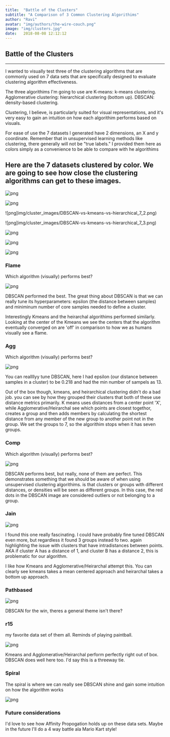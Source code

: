 ```yaml
---
title:  "Battle of the Clusters"
subtitle: "A Comparison of 3 Common Clustering Algorithims"
author: "Ravi"
avatar: "img/authors/the-wire-couch.png"
image: "img/clusters.jpg"
date:   2018-08-08 12:12:12
---
```



## Battle of the Clusters
---

I wanted to visually test three of the clustering algorithms that are commonly used on 7 data sets that are specifically designed to evaluate clustering algorithm effectiveness.

The three algorithims I'm going to use are 
K-means: k-means clustering.
Agglomerative clustering: hierarchical clustering (bottom up).
DBSCAN: density-based clustering.

Clustering, I believe, is particularly suited for visual representations, and it's very easy to gain an intuition on how each algorithim performs based on visuals.


For ease of use the 7 datasets I generated have 2 dimensions, an X and y coordinate. Remember that in unsupervised learning methods like clustering, there generally will not be "true labels."  I provided them here as colors simply as a convenience to be able to compare with he algorithims 



## Here are the 7 datasets clustered by color. We are going to see how close the clustering algorithms can get to these images.



![png](img/cluster_images/DBSCAN-vs-kmeans-vs-hierarchical_7_0.png)



![png](img/cluster_images/DBSCAN-vs-kmeans-vs-hierarchical_7_1.png)



![png]img/cluster_images/DBSCAN-vs-kmeans-vs-hierarchical_7_2.png)



![png]img/cluster_images/DBSCAN-vs-kmeans-vs-hierarchical_7_3.png)



![png](img/cluster_images/DBSCAN-vs-kmeans-vs-hierarchical_7_4.png)



![png](img/cluster_images/DBSCAN-vs-kmeans-vs-hierarchical_7_5.png)



![png](img/cluster_images/DBSCAN-vs-kmeans-vs-hierarchical_7_6.png)




### Flame

Which algorithm (visually) performs best?

![png](img/cluster_images/DBSCAN-vs-kmeans-vs-hierarchical_14_0.png)

DBSCAN performed the best. The great thing about DBSCAN is that we can really tune its hyperparameters: epsilon (the distance between samples) and miniminum number of core samples needed to define a cluster.

Interestingly Kmeans and the heirarchal algorithims performed similarly. Looking at the center of the Kmeans we see the centers that the algorithm eventually converged on are 'off' in comparison to how we as humans visually see a flame.

### Agg

Which algorithm (visually) performs best?


![png](img/cluster_images/DBSCAN-vs-kmeans-vs-hierarchical_16_0.png)

You can reallllyy tune DBSCAN, here I had epsilon (our distance between samples in a cluster) to be 0.218 and had the min number of sampels as 13.

Out of the box though, kmeans, and heirarchical clustering didn't do a bad job. you can see by how they grouped their clusters that both of these use distance metrics primarily. K means uses distances from a center point 'X', while Agglomerative/Heirarchal see which points are closest togethor, creates a group and then adds members by calculating the shortest distance from any member of the new group to another point not in the group. We set the groups to 7, so the algorithim stops when it has seven groups.


### Comp

Which algorithm (visually) performs best?

![png](img/cluster_images/DBSCAN-vs-kmeans-vs-hierarchical_18_0.png)

DBSCAN performs best, but really, none of them are perfect. This demonstrates something that we should be aware of when using unsupervised clustering algorithims. is that clusters or groups with different distances, or densities will be seen as different groups. In this case, the red dots in the DBSCAN image are considered outliers or not belonging to a group.

### Jain


![png](img/cluster_images/DBSCAN-vs-kmeans-vs-hierarchical_20_0.png)

I found this one really fascinating. I could have probably fine tuned DBSCAN even more, but regardless it found 3 groups instead fo two. again highlighting the issue with clusters that have intradistances between points. AKA if cluster A has a distance of 1, and cluster B has a distance 2, this is problematic for our algorithm.

I like how Kmeans and Agglomerative/Heirarchal attempt this. You can clearly see kmeans takes a mean centered approach and heirarchal takes a bottom up approach. 

### Pathbased


![png](img/cluster_images/DBSCAN-vs-kmeans-vs-hierarchical_22_0.png)


DBSCAN for the win, theres a general theme isn't there?

### r15

my favorite data set of them all. Reminds of playing paintball.

![png](img/cluster_images/DBSCAN-vs-kmeans-vs-hierarchical_24_0.png)

Kmeans and Agglomerative/Heirarchal perform perfectly right out of box. DBSCAN does well here too.
I'd say this is a threeway tie.


### Spiral

The spiral is where we can really see DBSCAN shine and gain some intuition on how the algorithm works


![png](img/cluster_images/DBSCAN-vs-kmeans-vs-hierarchical_26_0.png)


### Future considerations
I'd love to see how Affinity Propogation holds up on these data sets. Maybe in the future I'll do a 4 way battle ala Mario Kart style!
